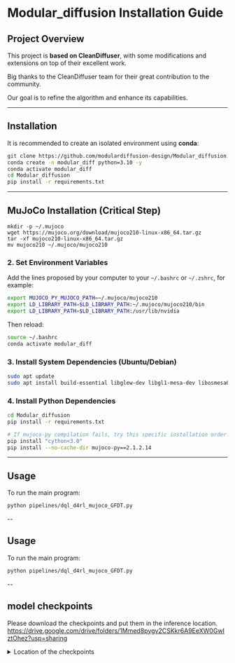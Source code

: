 # Modular_diffusion Installation Guide

## Project Overview
This project is **based on CleanDiffuser**, with some modifications and extensions on top of their excellent work.  

Big thanks to the CleanDiffuser team for their great contribution to the community.  

Our goal is to refine the algorithm and enhance its capabilities.

---

## Installation

It is recommended to create an isolated environment using **conda**:

```bash
git clone https://github.com/modulardiffusion-design/Modular_diffusion.git
conda create -n modular_diff python=3.10 -y
conda activate modular_diff
cd Modular_diffusion
pip install -r requirements.txt
```

---

## MuJoCo Installation (Critical Step)
```
mkdir -p ~/.mujoco
wget https://mujoco.org/download/mujoco210-linux-x86_64.tar.gz
tar -xf mujoco210-linux-x86_64.tar.gz
mv mujoco210 ~/.mujoco/mujoco210
```

### 2. Set Environment Variables
Add the lines proposed by your computer to your `~/.bashrc` or `~/.zshrc`, for example:

```bash
export MUJOCO_PY_MUJOCO_PATH=~/.mujoco/mujoco210
export LD_LIBRARY_PATH=$LD_LIBRARY_PATH:~/.mujoco/mujoco210/bin
export LD_LIBRARY_PATH=$LD_LIBRARY_PATH:/usr/lib/nvidia
```

Then reload:
```bash
source ~/.bashrc
conda activate modular_diff
```

### 3. Install System Dependencies (Ubuntu/Debian)
```bash
sudo apt update
sudo apt install build-essential libglew-dev libgl1-mesa-dev libosmesa6-dev patchelf libegl1 libgles2 libglx0 libopengl0
```

### 4. Install Python Dependencies
```bash
cd Modular_diffusion
pip install -r requirements.txt

# If mujoco-py compilation fails, try this specific installation order:
pip install "cython<3.0"
pip install --no-cache-dir mujoco-py==2.1.2.14
```

---



## Usage

To run the main program:
```bash
python pipelines/dql_d4rl_mujoco_GFDT.py
```
--
## Usage

To run the main program:
```bash
python pipelines/dql_d4rl_mujoco_GFDT.py
```
--
## model checkpoints
Please download the checkpoints and put them in the inference location.
https://drive.google.com/drive/folders/1Mmed8pygv2CSKkr6A9EeXW0GwIztOhez?usp=sharing
<details>
  <summary>Location of the checkpoints</summary>
@hydra.main(config_path="../configs/edp/mujoco", config_name="mujoco", version_base=None)
def pipeline(args):
    args.device = "cuda:0" if torch.cuda.is_available() else "cpu"
    set_seed(args.seed)
    # save_path = f'results/{args.pipeline_name}/'
    save_path = f'seed5432/{args.pipeline_name}/{args.task.env_name}/'
    fallback_dir = f"results/{args.pipeline_name}/pretrained"

    env = gym.make(args.task.env_name)
    dataset = D4RLMuJoCoTDDataset(d4rl.qlearning_dataset(env), args.normalize_reward)
    dataloader = DataLoader(dataset, batch_size=args.batch_size, shuffle=True, num_workers=1, pin_memory=True, drop_last=True)
    obs_dim, act_dim = dataset.o_dim, dataset.a_dim

    # EDP-specific network architecture
    nn_diffusion = DQLMlp(obs_dim, act_dim, emb_dim=64, timestep_emb_type="positional")
    nn_condition = IdentityCondition(dropout=0.0)
    actor = DiscreteDiffusionSDE(
        nn_diffusion, nn_condition, predict_noise=False, 
        optim_params={"lr": args.actor_learning_rate},
        x_max=+1. * torch.ones((1, act_dim), device=args.device),
        x_min=-1. * torch.ones((1, act_dim), device=args.device),
        diffusion_steps=args.diffusion_steps, ema_rate=args.ema_rate, 
        device=args.device)

    # EDP uses DQLCritic instead of IDQL's Q and V networks
    critic = DQLCritic(obs_dim, act_dim, hidden_dim=args.hidden_dim).to(args.device)
    critic_target = deepcopy(critic).requires_grad_(False).eval()

    env_eval = gym.vector.make(args.task.env_name, args.num_envs)
    env_eval.env_name = args.task.env_name
    guidance_dirs = sorted(get_guidance_dirs(save_path))
    
    for g_dir in guidance_dirs:
        guidance_name = os.path.basename(g_dir)
        print(guidance_name)

        step_ckpt_pairs = sorted(get_ckpts_with_fallback(g_dir, fallback_dir),reverse=True)
        if not step_ckpt_pairs:
            print(f"⚠️ No ckpt found in {guidance_name}")
            continue
        
        sparse = 0
        for step, diff_ckpt, critic_ckpt in step_ckpt_pairs:
            # if step>200000 :
                load_ckpt_and_inference(
                guidance_name, step, actor, critic, critic_target,
                diff_ckpt, critic_ckpt, args, dataset, env_eval)
                # break
    save_results_to_csv(results_dict, args.pipeline_name, args.task.env_name)

    
## Practical Techniques

Be wise in guidance selection. Check and select the guidance that offered a good normalized score in the inference stage. Do not blindly select the last .pt file, as many training trials (if not every trial) have shown visible and significant performance degradation after longer training steps, a clear sign of overfitting. The quality of guidance is vitally important for the performance of GFDT. 

---
# Project README

<details>
  <summary>📌 Common Issues & Solutions</summary>

If you encounter compilation errors with `mujoco-py`, try these solutions:

### Solution 1: Clean reinstall
```bash
pip uninstall mujoco-py
pip cache purge
pip install --force-reinstall --no-cache-dir mujoco-py==2.1.2.14
```

### Solution 2: Alternative mujoco-py version
```bash
pip install mujoco-py==2.3.3
```

### Solution 3: Manual compilation from source
```bash
git clone https://github.com/openai/mujoco-py.git
cd mujoco-py
pip install -e .
```

---

**Q: Compilation fails with "GL/glew.h: No such file or directory"**  
**A:** Install the missing system dependencies:  
```bash
sudo apt install libglew-dev libgl1-mesa-dev
```

**Q: "command 'gcc' failed with exit status 1"**  
**A:** Ensure you have build tools:  
```bash
sudo apt install build-essential
```

**Q: Still having issues?**  
**A:** Please open an Issue with your error log and system information.

</details>

---

<details>
  <summary>🛠 Verification</summary>

Test your installation:
```bash
python -c "import mujoco_py; print('MuJoCo installation successful!')"
```

</details>

---

<details>
  <summary>🙌 Acknowledgements</summary>

This project is built upon CleanDiffuser.  
All credits for the dataset and benchmark go to the original authors.

</details>

---

<details>
  <summary>📜 License</summary>

This repository follows the original CleanDiffuser license.  
Please make sure to comply with the corresponding terms when using or distributing this project.

</details>
